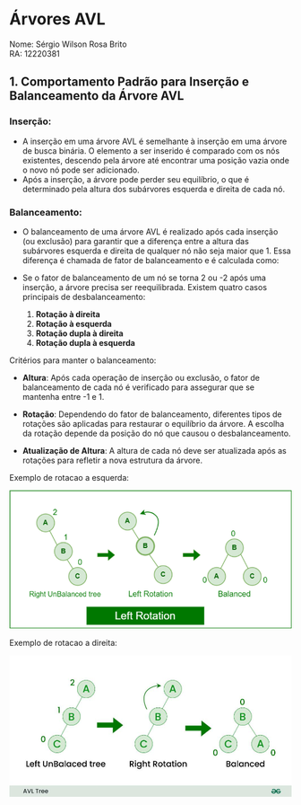 # Árvores AVL

Nome: Sérgio Wilson Rosa Brito
<br>
RA: 12220381

## 1. Comportamento Padrão para Inserção e Balanceamento da Árvore AVL

### Inserção:
- A inserção em uma árvore AVL é semelhante à inserção em uma árvore de busca binária. O elemento a ser inserido é comparado com os nós existentes, descendo pela árvore até encontrar uma posição vazia onde o novo nó pode ser adicionado.
- Após a inserção, a árvore pode perder seu equilíbrio, o que é determinado pela altura dos subárvores esquerda e direita de cada nó.

### Balanceamento:
- O balanceamento de uma árvore AVL é realizado após cada inserção (ou exclusão) para garantir que a diferença entre a altura das subárvores esquerda e direita de qualquer nó não seja maior que 1. Essa diferença é chamada de fator de balanceamento e é calculada como:
  

- Se o fator de balanceamento de um nó se torna 2 ou -2 após uma inserção, a árvore precisa ser reequilibrada. Existem quatro casos principais de desbalanceamento:
  1. **Rotação à direita** 
  2. **Rotação à esquerda** 
  3. **Rotação dupla à direita** 
  4. **Rotação dupla à esquerda** 

Critérios para manter o balanceamento:

- **Altura**: Após cada operação de inserção ou exclusão, o fator de balanceamento de cada nó é verificado para assegurar que se mantenha entre -1 e 1.

- **Rotação**: Dependendo do fator de balanceamento, diferentes tipos de rotações são aplicadas para restaurar o equilíbrio da árvore. A escolha da rotação depende da posição do nó que causou o desbalanceamento.

- **Atualização de Altura**: A altura de cada nó deve ser atualizada após as rotações para refletir a nova estrutura da árvore.

Exemplo de rotacao a esquerda:
<p>
  <img src="imgs/left.png">
</p>

Exemplo de rotacao a direita:
<p>
  <img src="imgs/right.jpg">
</p>